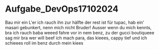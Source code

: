 # Aufgabe_DevOps17102024
Bau mir ein L'er ich rauch ihn zur hälfte der rest ist für tupac, hab ein' masari gebunkert,  nenn mich nicht Bruder! Ausser wenn du mich kennts, bra ich rauch baba weeed fahre vor in nem benz, zu der gucci boutiqueee sag mir bra wer will beef ich mach para, das kieees, cappy tief und ich schieees roll im benz durch mein kiees 
